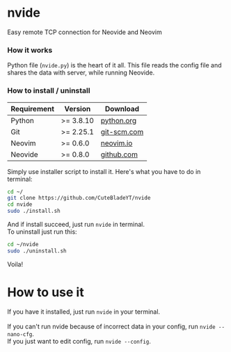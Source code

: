 # nvide
Easy remote TCP connection for Neovide and Neovim

### How it works
Python file (`nvide.py`) is the heart of it all. This file reads the config file and shares the data with server, while running Neovide.

### How to install / uninstall

| Requirement | Version | Download |
| --- | --- | --- |
| Python | >= 3.8.10 | [python.org](https://www.python.org/downloads/) |
| Git | >= 2.25.1 | [git-scm.com](https://git-scm.com/downloads) |
| Neovim | >= 0.6.0 | [neovim.io](https://neovim.io/) |
| Neovide | >= 0.8.0 | [github.com](https://github.com/neovide/neovide#linux) |

Simply use installer script to install it. Here's what you have to do in terminal:
```sh
cd ~/
git clone https://github.com/CuteBladeYT/nvide
cd nvide
sudo ./install.sh
```
And if install succeed, just run `nvide` in terminal.
<br>
To uninstall just run this:
```sh
cd ~/nvide
sudo ./uninstall.sh
```
Voila!

# How to use it
If you have it installed, just run `nvide` in your terminal.
<br><br>
If you can't run nvide because of incorrect data in your config, run `nvide --nano-cfg`.<br>
If you just want to edit config, run `nvide --config`.
